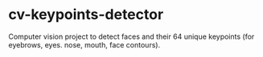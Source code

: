 # cv-keypoints-detector
Computer vision project to detect faces and their 64 unique keypoints (for eyebrows, eyes. nose, mouth, face contours).
